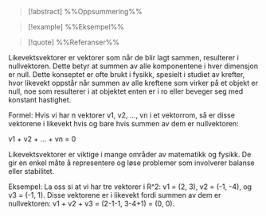 
> [!abstract] %%Oppsummering%%
> 

> [!example] %%Eksempel%%
> 

> [!quote] %%Referanser%%
>


Likevektsvektorer er vektorer som når de blir lagt sammen, resulterer i nullvektoren. Dette betyr at summen av alle komponentene i hver dimensjon er null. Dette konseptet er ofte brukt i fysikk, spesielt i studiet av krefter, hvor likevekt oppstår når summen av alle kreftene som virker på et objekt er null, noe som resulterer i at objektet enten er i ro eller beveger seg med konstant hastighet.

Formel: Hvis vi har n vektorer v1, v2, ..., vn i et vektorrom, så er disse vektorene i likevekt hvis og bare hvis summen av dem er nullvektoren:

v1 + v2 + ... + vn = 0

Likevektsvektorer er viktige i mange områder av matematikk og fysikk. De gir en enkel måte å representere og løse problemer som involverer balanse eller stabilitet.

Eksempel: La oss si at vi har tre vektorer i R^2: v1 = (2, 3), v2 = (-1, -4), og v3 = (-1, 1). Disse vektorene er i likevekt fordi summen av dem er nullvektoren: v1 + v2 + v3 = (2-1-1, 3-4+1) = (0, 0).